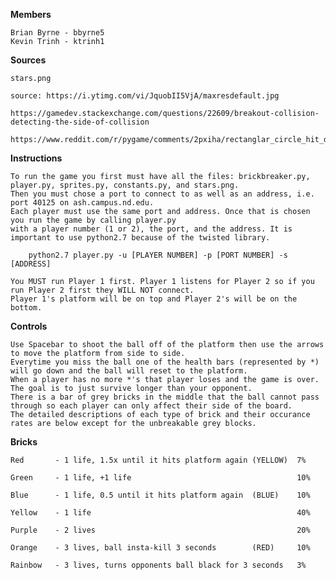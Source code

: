 **Members**

    Brian Byrne - bbyrne5
    Kevin Trinh - ktrinh1

**Sources**

    stars.png
    
    source: https://i.ytimg.com/vi/JquobII5VjA/maxresdefault.jpg
    
    https://gamedev.stackexchange.com/questions/22609/breakout-collision-detecting-the-side-of-collision
    
    https://www.reddit.com/r/pygame/comments/2pxiha/rectanglar_circle_hit_detection/
    
**Instructions**

    To run the game you first must have all the files: brickbreaker.py, player.py, sprites.py, constants.py, and stars.png. 
    Then you must chose a port to connect to as well as an address, i.e. port 40125 on ash.campus.nd.edu. 
    Each player must use the same port and address. Once that is chosen you run the game by calling player.py 
    with a player number (1 or 2), the port, and the address. It is important to use python2.7 because of the twisted library. 
        
        python2.7 player.py -u [PLAYER NUMBER] -p [PORT NUMBER] -s [ADDRESS]
        
    You MUST run Player 1 first. Player 1 listens for Player 2 so if you run Player 2 first they WILL NOT connect. 
    Player 1's platform will be on top and Player 2's will be on the bottom. 
    
**Controls**
    
    Use Spacebar to shoot the ball off of the platform then use the arrows to move the platform from side to side. 
    Everytime you miss the ball one of the health bars (represented by *) will go down and the ball will reset to the platform. 
    When a player has no more *'s that player loses and the game is over. The goal is to just survive longer than your opponent. 
    There is a bar of grey bricks in the middle that the ball cannot pass through so each player can only affect their side of the board.
    The detailed descriptions of each type of brick and their occurance rates are below except for the unbreakable grey blocks. 
    

**Bricks**

    Red       - 1 life, 1.5x until it hits platform again (YELLOW)  7%
    
    Green     - 1 life, +1 life                                     10%
    
    Blue      - 1 life, 0.5 until it hits platform again  (BLUE)    10%
    
    Yellow    - 1 life                                              40%
    
    Purple    - 2 lives                                             20%
    
    Orange    - 3 lives, ball insta-kill 3 seconds        (RED)     10%
    
    Rainbow   - 3 lives, turns opponents ball black for 3 seconds   3%
